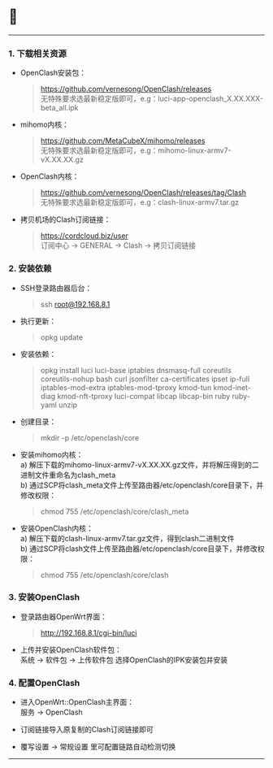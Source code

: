 # 📕
------

### 1. 下载相关资源
* OpenClash安装包：  
  > https://github.com/vernesong/OpenClash/releases  
无特殊要求选最新稳定版即可，e.g：luci-app-openclash_X.XX.XXX-beta_all.ipk  

* mihomo内核：  
  > https://github.com/MetaCubeX/mihomo/releases  
无特殊要求选最新稳定版即可，e.g：mihomo-linux-armv7-vX.XX.XX.gz  

* OpenClash内核：  
  > https://github.com/vernesong/OpenClash/releases/tag/Clash  
无特殊要求选最新稳定版即可，e.g：clash-linux-armv7.tar.gz  

* 拷贝机场的Clash订阅链接：  
  > https://cordcloud.biz/user  
  订阅中心 -> GENERAL -> Clash -> 拷贝订阅链接  


### 2. 安装依赖
* SSH登录路由器后台：  
  > ssh root@192.168.8.1  

* 执行更新：  
  > opkg update  

* 安装依赖：  
  > opkg install luci luci-base iptables dnsmasq-full coreutils coreutils-nohup bash curl jsonfilter ca-certificates ipset ip-full iptables-mod-extra iptables-mod-tproxy kmod-tun kmod-inet-diag kmod-nft-tproxy luci-compat libcap libcap-bin ruby ruby-yaml unzip  

* 创建目录：  
  > mkdir -p /etc/openclash/core  

* 安装mihomo内核：  
  a) 解压下载的mihomo-linux-armv7-vX.XX.XX.gz文件，并将解压得到的二进制文件重命名为clash_meta  
  b) 通过SCP将clash_meta文件上传至路由器/etc/openclash/core目录下，并修改权限：
  > chmod 755 /etc/openclash/core/clash_meta  

* 安装OpenClash内核：  
  a) 解压下载的clash-linux-armv7.tar.gz文件，得到clash二进制文件  
  b) 通过SCP将clash文件上传至路由器/etc/openclash/core目录下，并修改权限：  
  > chmod 755 /etc/openclash/core/clash  


### 3. 安装OpenClash
* 登录路由器OpenWrt界面：  
  > http://192.168.8.1/cgi-bin/luci  

* 上传并安装OpenClash软件包：  
  系统 -> 软件包 -> 上传软件包
  选择OpenClash的IPK安装包并安装  


### 4. 配置OpenClash
* 进入OpenWrt::OpenClash主界面：  
  服务 -> OpenClash  

* 订阅链接导入原复制的Clash订阅链接即可  

* 覆写设置 -> 常规设置 里可配置链路自动检测切换  


------
